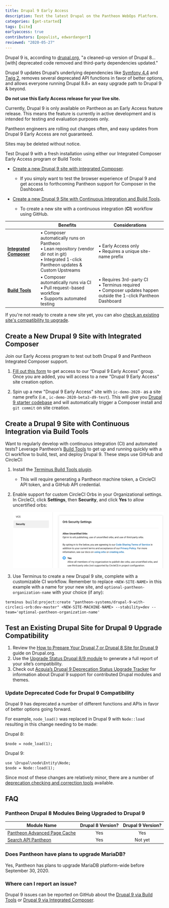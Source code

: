 ```yaml
---
title: Drupal 9 Early Access
description: Test the latest Drupal on the Pantheon WebOps Platform.
categories: [get-started]
tags: [site]
earlyaccess: true
contributors: [populist, edwardangert]
reviewed: "2020-05-27"
---
```


Drupal 9 is, according to [drupal.org](https://www.drupal.org/docs/understanding-drupal/drupal-9-resources), "a cleaned-up version of Drupal 8... \[with] deprecated code removed and third-party dependencies updated."

Drupal 9 updates Drupal’s underlying dependencies like [Symfony 4.4](https://symfony.com/releases/4.4) and [Twig 2](https://twig.symfony.com/doc/2.x/index.html), removes several deprecated API functions in favor of better options, and allows everyone running Drupal 8.8+ an easy upgrade path to Drupal 9 & beyond.

<Alert title="Early Access Only - Not for Production Use" type="danger">

**Do not use this Early Access release for your live site.**

Currently, Drupal 9 is only available on Pantheon as an Early Access feature release. This means the feature is currently in active development and is intended for testing and evaluation purposes only.

Pantheon engineers are rolling out changes often, and easy updates from Drupal 9 Early Access are not guaranteed.

Sites may be deleted without notice.

</Alert>

Test Drupal 9 with a fresh installation using either our Integrated Composer Early Access program or Build Tools:

- [Create a new Drupal 9 site with integrated Composer](#create-a-new-drupal-9-site-with-integrated-composer).
   - If you simply want to test the browser experience of Drupal 9 and get access to forthcoming Pantheon support for Composer in the Dashboard.

- [Create a new Drupal 9 Site with Continuous Integration and Build Tools](#create-a-drupal-9-site-with-continuous-integration-via-build-tools).
   - To create a new site with a continuous integration (**CI**) workflow using GitHub.

|                                                                                        | **Benefits**                                                                                                                                               | **Considerations**                                                                                                         |
|----------------------------------------------------------------------------------------|------------------------------------------------------------------------------------------------------------------------------------------------------------|----------------------------------------------------------------------------------------------------------------------------|
| [**Integrated Composer**](#create-a-new-drupal-9-site-with-integrated-composer)        | • Composer automatically runs on Pantheon <br /> • Lean repository (vendor dir not in git) <br /> • Integrated 1-click Pantheon updates & Custom Upstreams | • Early Access only <br /> • Requires a unique site-name prefix                                                            |
| [**Build Tools**](#create-a-drupal-9-site-with-continuous-integration-via-build-tools) | • Composer automatically runs via CI <br /> • Pull request-based workflow <br /> • Supports automated testing                                              | • Requires 3rd-party CI <br /> • Terminus required <br /> • Composer updates happen outside the 1-click Pantheon Dashboard |

If you're not ready to create a new site yet, you can also [check an existing site's compatibility to upgrade](#test-an-existing-drupal-site-for-drupal-9-upgrade-compatibility).

## Create a New Drupal 9 Site with Integrated Composer

Join our Early Access program to test out both Drupal 9 and Pantheon Integrated Composer support.

1. [Fill out this form](https://docs.google.com/forms/d/1lahWKMT2VHXfr9hg15VIQY2Kn6z_j77o7Te6hZqsNgw) to get access to our “Drupal 9 Early Access” group. Once you are added, you will access to a new "Drupal 9 Early Access" site creation option.

1. Spin up a new "Drupal 9 Early Access" site with `ic-demo-2020-` as a site name prefix (i.e., `ic-demo-2020-beta3-d9-test`). This will give you [Drupal 9 starter codebase](https://github.com/stevector/drupal-9-project) and will automatically trigger a Composer install and `git commit` on site creation.

## Create a Drupal 9 Site with Continuous Integration via Build Tools

Want to regularly develop with continuous integration (CI) and automated tests? Leverage Pantheon’s [Build Tools](/guides/build-tools) to get up and running quickly with a CI workflow to build, test, and deploy Drupal 9. These steps use GitHub and CircleCI:

1. Install the [Terminus Build Tools plugin](https://github.com/pantheon-systems/terminus-build-tools-plugin).
   - This will require generating a Pantheon machine token, a CircleCI API token, and a GitHub API credential.
1. Enable support for custom CircleCI Orbs in your Organizational settings. In CircleCI, click **Settings**, then **Security**, and click **Yes** to allow uncertified orbs:

   ![Allow Uncertified Orbs in CircleCI](../images/circleci/circleci-allow-uncertified-orbs.png)

1. Use Terminus to create a new Drupal 9 site, complete with a customizable CI workflow. Remember to replace `<NEW-SITE-NAME>` in this example with a name for your new site, and `optional-pantheon-organization-name` with your choice (if any):

  ```bash{promptUser: user}
  terminus build:project:create "pantheon-systems/drupal-9-with-circleci-orb:dev-master" <NEW-SITE-MACHINE-NAME> --stability=dev --team='optional-pantheon-organization-name'
  ```

## Test an Existing Drupal Site for Drupal 9 Upgrade Compatibility

1. Review the [How to Prepare Your Drupal 7 or Drupal 8 Site for Drupal 9](https://www.drupal.org/docs/9/how-to-prepare-your-drupal-7-or-8-site-for-drupal-9) guide on Drupal.org.
1. Use the [Upgrade Status Drupal 8/9 module](https://www.drupal.org/project/upgrade_status) to generate a full report of your site’s compatibility.
1. Check out [Acquia’s Drupal 9 Deprecation Status Upgrade Tracker](https://dev.acquia.com/drupal9/deprecation_status) for information about Drupal 9 support for contributed Drupal modules and themes.

### Update Deprecated Code for Drupal 9 Compatibility

Drupal 9 has deprecated a number of different functions and APIs in favor of better options going forward.

For example, `node_load()` was replaced in Drupal 9 with `Node::load` resulting in this change needing to be made:

Drupal 8:

```none
$node = node_load(1);
```

Drupal 9:

```none
use \Drupal\node\Entity\Node;
$node = Node::load(1);
```

Since most of these changes are relatively minor, there are a number of [deprecation checking and correction tools](https://www.drupal.org/docs/9/how-to-prepare-your-drupal-7-or-8-site-for-drupal-9/deprecation-checking-and-correction-tools) available.

## FAQ

### Pantheon Drupal 8 Modules Being Upgraded to Drupal 9

| Module Name                                                                                 | Drupal 8 Version? | Drupal 9 Version? |
|---------------------------------------------------------------------------------------------|:-----------:|:-----------:|
| [Pantheon Advanced Page Cache](https://www.drupal.org/project/pantheon_advanced_page_cache) |     Yes     |     Yes     |
| [Search API Pantheon](https://www.drupal.org/project/search_api_pantheon)                   |     Yes     |   Not yet   |

### Does Pantheon have plans to upgrade MariaDB?

Yes, Pantheon has plans to upgrade MariaDB platform-wide before September 30, 2020.

### Where can I report an issue?

Drupal 9 issues can be reported on GitHub about the [Drupal 9 via Build Tools](https://github.com/pantheon-systems/drupal-9-with-circleci-orb/issues) or [Drupal 9 via Integrated Composer](https://github.com/stevector/drupal-9-project/issues).
